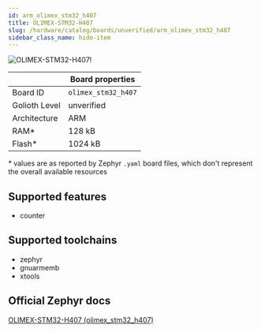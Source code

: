 ```yaml
---
id: arm_olimex_stm32_h407
title: OLIMEX-STM32-H407
slug: /hardware/catalog/boards/unverified/arm_olimex_stm32_h407
sidebar_class_name: hide-item
---
```


[//]: # (This is an auto-generated file, do not edit! Changes to it will be lost upon re-generation)

![OLIMEX-STM32-H407!](/img/boards/arm/olimex_stm32_h407.jpg "OLIMEX-STM32-H407")

|                | Board properties     |
| -------------  | -------------------- |
| Board ID       | `olimex_stm32_h407` |
| Golioth Level  | unverified       |
| Architecture   | ARM |
| RAM*           | 128 kB |
| Flash*         | 1024 kB |

\* values are as reported by Zephyr `.yaml` board files, which don't represent the overall available resources



## Supported features

* counter

## Supported toolchains

* zephyr
* gnuarmemb
* xtools

## Official Zephyr docs

[OLIMEX-STM32-H407 (olimex_stm32_h407)](https://docs.zephyrproject.org/latest/boards/arm/olimex_stm32_h407/doc/index.html)
